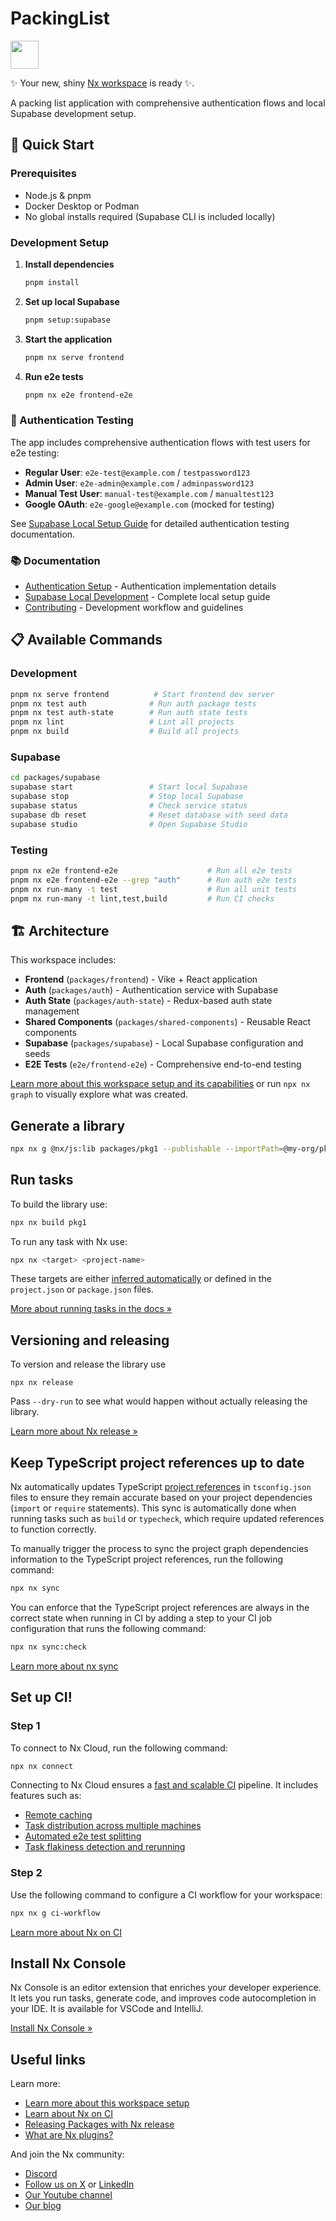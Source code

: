 # PackingList

<a alt="Nx logo" href="https://nx.dev" target="_blank" rel="noreferrer"><img src="https://raw.githubusercontent.com/nrwl/nx/master/images/nx-logo.png" width="45"></a>

✨ Your new, shiny [Nx workspace](https://nx.dev) is ready ✨.

A packing list application with comprehensive authentication flows and local Supabase development setup.

## 🚀 Quick Start

### Prerequisites

- Node.js & pnpm
- Docker Desktop or Podman
- No global installs required (Supabase CLI is included locally)

### Development Setup

1. **Install dependencies**

   ```bash
   pnpm install
   ```

2. **Set up local Supabase**

   ```bash
   pnpm setup:supabase
   ```

3. **Start the application**

   ```bash
   pnpm nx serve frontend
   ```

4. **Run e2e tests**
   ```bash
   pnpm nx e2e frontend-e2e
   ```

### 🔐 Authentication Testing

The app includes comprehensive authentication flows with test users for e2e testing:

- **Regular User**: `e2e-test@example.com` / `testpassword123`
- **Admin User**: `e2e-admin@example.com` / `adminpassword123`
- **Manual Test User**: `manual-test@example.com` / `manualtest123`
- **Google OAuth**: `e2e-google@example.com` (mocked for testing)

See [Supabase Local Setup Guide](docs/SUPABASE_LOCAL_SETUP.md) for detailed authentication testing documentation.

### 📚 Documentation

- [Authentication Setup](docs/AUTHENTICATION.md) - Authentication implementation details
- [Supabase Local Development](docs/SUPABASE_LOCAL_SETUP.md) - Complete local setup guide
- [Contributing](CONTRIBUTING.md) - Development workflow and guidelines

## 📋 Available Commands

### Development

```bash
pnpm nx serve frontend          # Start frontend dev server
pnpm nx test auth              # Run auth package tests
pnpm nx test auth-state        # Run auth state tests
pnpm nx lint                   # Lint all projects
pnpm nx build                  # Build all projects
```

### Supabase

```bash
cd packages/supabase
supabase start                 # Start local Supabase
supabase stop                  # Stop local Supabase
supabase status                # Check service status
supabase db reset              # Reset database with seed data
supabase studio                # Open Supabase Studio
```

### Testing

```bash
pnpm nx e2e frontend-e2e                    # Run all e2e tests
pnpm nx e2e frontend-e2e --grep "auth"      # Run auth e2e tests
pnpm nx run-many -t test                    # Run all unit tests
pnpm nx run-many -t lint,test,build         # Run CI checks
```

## 🏗️ Architecture

This workspace includes:

- **Frontend** (`packages/frontend`) - Vike + React application
- **Auth** (`packages/auth`) - Authentication service with Supabase
- **Auth State** (`packages/auth-state`) - Redux-based auth state management
- **Shared Components** (`packages/shared-components`) - Reusable React components
- **Supabase** (`packages/supabase`) - Local Supabase configuration and seeds
- **E2E Tests** (`e2e/frontend-e2e`) - Comprehensive end-to-end testing

[Learn more about this workspace setup and its capabilities](https://nx.dev/nx-api/js?utm_source=nx_project&utm_medium=readme&utm_campaign=nx_projects) or run `npx nx graph` to visually explore what was created.

## Generate a library

```sh
npx nx g @nx/js:lib packages/pkg1 --publishable --importPath=@my-org/pkg1
```

## Run tasks

To build the library use:

```sh
npx nx build pkg1
```

To run any task with Nx use:

```sh
npx nx <target> <project-name>
```

These targets are either [inferred automatically](https://nx.dev/concepts/inferred-tasks?utm_source=nx_project&utm_medium=readme&utm_campaign=nx_projects) or defined in the `project.json` or `package.json` files.

[More about running tasks in the docs &raquo;](https://nx.dev/features/run-tasks?utm_source=nx_project&utm_medium=readme&utm_campaign=nx_projects)

## Versioning and releasing

To version and release the library use

```
npx nx release
```

Pass `--dry-run` to see what would happen without actually releasing the library.

[Learn more about Nx release &raquo;](https://nx.dev/features/manage-releases?utm_source=nx_project&utm_medium=readme&utm_campaign=nx_projects)

## Keep TypeScript project references up to date

Nx automatically updates TypeScript [project references](https://www.typescriptlang.org/docs/handbook/project-references.html) in `tsconfig.json` files to ensure they remain accurate based on your project dependencies (`import` or `require` statements). This sync is automatically done when running tasks such as `build` or `typecheck`, which require updated references to function correctly.

To manually trigger the process to sync the project graph dependencies information to the TypeScript project references, run the following command:

```sh
npx nx sync
```

You can enforce that the TypeScript project references are always in the correct state when running in CI by adding a step to your CI job configuration that runs the following command:

```sh
npx nx sync:check
```

[Learn more about nx sync](https://nx.dev/reference/nx-commands#sync)

## Set up CI!

### Step 1

To connect to Nx Cloud, run the following command:

```sh
npx nx connect
```

Connecting to Nx Cloud ensures a [fast and scalable CI](https://nx.dev/ci/intro/why-nx-cloud?utm_source=nx_project&utm_medium=readme&utm_campaign=nx_projects) pipeline. It includes features such as:

- [Remote caching](https://nx.dev/ci/features/remote-cache?utm_source=nx_project&utm_medium=readme&utm_campaign=nx_projects)
- [Task distribution across multiple machines](https://nx.dev/ci/features/distribute-task-execution?utm_source=nx_project&utm_medium=readme&utm_campaign=nx_projects)
- [Automated e2e test splitting](https://nx.dev/ci/features/split-e2e-tasks?utm_source=nx_project&utm_medium=readme&utm_campaign=nx_projects)
- [Task flakiness detection and rerunning](https://nx.dev/ci/features/flaky-tasks?utm_source=nx_project&utm_medium=readme&utm_campaign=nx_projects)

### Step 2

Use the following command to configure a CI workflow for your workspace:

```sh
npx nx g ci-workflow
```

[Learn more about Nx on CI](https://nx.dev/ci/intro/ci-with-nx#ready-get-started-with-your-provider?utm_source=nx_project&utm_medium=readme&utm_campaign=nx_projects)

## Install Nx Console

Nx Console is an editor extension that enriches your developer experience. It lets you run tasks, generate code, and improves code autocompletion in your IDE. It is available for VSCode and IntelliJ.

[Install Nx Console &raquo;](https://nx.dev/getting-started/editor-setup?utm_source=nx_project&utm_medium=readme&utm_campaign=nx_projects)

## Useful links

Learn more:

- [Learn more about this workspace setup](https://nx.dev/nx-api/js?utm_source=nx_project&utm_medium=readme&utm_campaign=nx_projects)
- [Learn about Nx on CI](https://nx.dev/ci/intro/ci-with-nx?utm_source=nx_project&utm_medium=readme&utm_campaign=nx_projects)
- [Releasing Packages with Nx release](https://nx.dev/features/manage-releases?utm_source=nx_project&utm_medium=readme&utm_campaign=nx_projects)
- [What are Nx plugins?](https://nx.dev/concepts/nx-plugins?utm_source=nx_project&utm_medium=readme&utm_campaign=nx_projects)

And join the Nx community:

- [Discord](https://go.nx.dev/community)
- [Follow us on X](https://twitter.com/nxdevtools) or [LinkedIn](https://www.linkedin.com/company/nrwl)
- [Our Youtube channel](https://www.youtube.com/@nxdevtools)
- [Our blog](https://nx.dev/blog?utm_source=nx_project&utm_medium=readme&utm_campaign=nx_projects)
